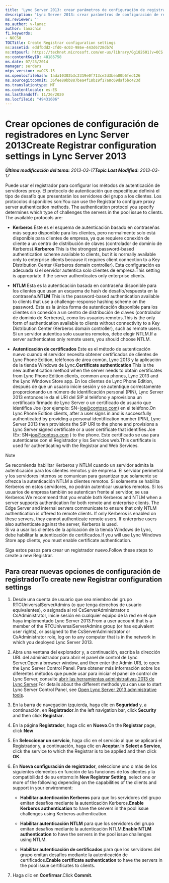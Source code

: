 ```yaml
---
title: 'Lync Server 2013: crear parámetros de configuración de registradores'
description: 'Lync Server 2013: crear parámetros de configuración de registro.'
ms.reviewer: ''
ms.author: v-lanac
author: lanachin
f1.keywords:
- NOCSH
TOCTitle: Create Registrar configuration settings
ms:assetid: eddfbdd2-cfd0-4c03-986e-443d6728db7d
ms:mtpsurl: https://technet.microsoft.com/en-us/library/Gg182601(v=OCS.15)
ms:contentKeyID: 48185758
ms.date: 07/23/2014
manager: serdars
mtps_version: v=OCS.15
ms.openlocfilehash: 1ada10302b3c2319e0f713ce2d3bea00b6fed126
ms.sourcegitcommit: 36fee89bb887bea4f18b19f17a8c69daf5bc423d
ms.translationtype: MT
ms.contentlocale: es-ES
ms.lasthandoff: 11/26/2020
ms.locfileid: "49431606"
---
```

# <a name="create-registrar-configuration-settings-in-lync-server-2013"></a><span data-ttu-id="adca5-103">Crear opciones de configuración de registradores en Lync Server 2013</span><span class="sxs-lookup"><span data-stu-id="adca5-103">Create Registrar configuration settings in Lync Server 2013</span></span>

<div data-xmlns="http://www.w3.org/1999/xhtml">

<div class="topic" data-xmlns="http://www.w3.org/1999/xhtml" data-msxsl="urn:schemas-microsoft-com:xslt" data-cs="https://msdn.microsoft.com/">

<div data-asp="https://msdn2.microsoft.com/asp">



</div>

<div id="mainSection">

<div id="mainBody"><span data-ttu-id="adca5-104">

<span> </span></span><span class="sxs-lookup"><span data-stu-id="adca5-104">

<span> </span></span></span>

<span data-ttu-id="adca5-105">_**Última modificación del tema:** 2013-03-17_</span><span class="sxs-lookup"><span data-stu-id="adca5-105">_**Topic Last Modified:** 2013-03-17_</span></span>

<span data-ttu-id="adca5-p101">Puede usar el registrador para configurar los métodos de autenticación de servidores proxy. El protocolo de autenticación que especifique definirá el tipo de desafío que presentarán los servidores del grupo a los clientes. Los protocolos disponibles son:</span><span class="sxs-lookup"><span data-stu-id="adca5-p101">You can use the Registrar to configure proxy server authentication methods. The authentication protocol you specify determines which type of challenges the servers in the pool issue to clients. The available protocols are:</span></span>

  - <span data-ttu-id="adca5-109">**Kerberos**   Este es el esquema de autenticación basado en contraseñas más seguro disponible para los clientes, pero normalmente solo está disponible para clientes de empresa, ya que requiere conexión de cliente a un centro de distribución de claves (controlador de dominio de Kerberos).</span><span class="sxs-lookup"><span data-stu-id="adca5-109">**Kerberos**   This is the strongest password-based authentication scheme available to clients, but it is normally available only to enterprise clients because it requires client connection to a Key Distribution Center (Kerberos domain controller).</span></span> <span data-ttu-id="adca5-110">Esta configuración es adecuada si el servidor autentica solo clientes de empresa.</span><span class="sxs-lookup"><span data-stu-id="adca5-110">This setting is appropriate if the server authenticates only enterprise clients.</span></span>

  - <span data-ttu-id="adca5-111">**NTLM**   Esta es la autenticación basada en contraseña disponible para los clientes que usan un esquema de hash de desafío/respuesta en la contraseña.</span><span class="sxs-lookup"><span data-stu-id="adca5-111">**NTLM**   This is the password-based authentication available to clients that use a challenge-response hashing scheme on the password.</span></span> <span data-ttu-id="adca5-112">Esta es la única forma de autenticación disponible para los clientes sin conexión a un centro de distribución de claves (controlador de dominio de Kerberos), como los usuarios remotos.</span><span class="sxs-lookup"><span data-stu-id="adca5-112">This is the only form of authentication available to clients without connectivity to a Key Distribution Center (Kerberos domain controller), such as remote users.</span></span> <span data-ttu-id="adca5-113">Si un servidor autentica solo usuarios remotos, debe elegir NTLM.</span><span class="sxs-lookup"><span data-stu-id="adca5-113">If a server authenticates only remote users, you should choose NTLM.</span></span>

  - <span data-ttu-id="adca5-114">**Autenticación de certificados**   Este es el método de autenticación nuevo cuando el servidor necesita obtener certificados de clientes de Lync Phone Edition, teléfonos de área común, Lync 2013 y la aplicación de la tienda Windows de Lync.</span><span class="sxs-lookup"><span data-stu-id="adca5-114">**Certificate authentication**   This is the new authentication method when the server needs to obtain certificates from Lync Phone Edition clients, common area phones, Lync 2013 and the Lync Windows Store app.</span></span> <span data-ttu-id="adca5-115">En los clientes de Lync Phone Edition, después de que un usuario inicie sesión y se autentique correctamente proporcionando un número de identificación personal (PIN), Lync Server 2013 entonces le da el URI del SIP al teléfono y aprovisiona un certificado firmado de Lync Server o un certificado de usuario que identifica Joe (por ejemplo: SN=joe@contoso.com) en el teléfono.</span><span class="sxs-lookup"><span data-stu-id="adca5-115">On Lync Phone Edition clients, after a user signs in and is successfully authenticated by providing a personal identification number (PIN), Lync Server 2013 then provisions the SIP URI to the phone and provisions a Lync Server signed certificate or a user certificate that identifies Joe (Ex: SN=joe@contoso.com ) to the phone.</span></span> <span data-ttu-id="adca5-116">Este certificado se usa para autenticarse con el Registrador y los Servicios web.</span><span class="sxs-lookup"><span data-stu-id="adca5-116">This certificate is used for authenticating with the Registrar and Web Services.</span></span>

<div>


> [!NOTE]  
> <span data-ttu-id="adca5-p105">Se recomienda habilitar Kerberos y NTLM cuando un servidor admita la autenticación para los clientes remotos y de empresa. El servidor perimetral y los servidores internos se comunican para garantizar que solamente se ofrezca la autenticación NTLM a clientes remotos. Si solamente se habilita Kerberos en estos servidores, no podrán autenticar usuarios remotos. Si los usuarios de empresa también se autentican frente al servidor, se usa Kerberos.</span><span class="sxs-lookup"><span data-stu-id="adca5-p105">We recommend that you enable both Kerberos and NTLM when a server supports authentication for both remote and enterprise clients. The Edge Server and internal servers communicate to ensure that only NTLM authentication is offered to remote clients. If only Kerberos is enabled on these servers, they cannot authenticate remote users. If enterprise users also authenticate against the server, Kerberos is used.</span></span><BR><span data-ttu-id="adca5-121">Si va a usar los clientes de la aplicación de la tienda Windows de Lync, debe habilitar la autenticación de certificados.</span><span class="sxs-lookup"><span data-stu-id="adca5-121">If you will use Lync Windows Store app clients, you must enable certificate authentication.</span></span>



</div>

<span data-ttu-id="adca5-122">Siga estos pasos para crear un registrador nuevo.</span><span class="sxs-lookup"><span data-stu-id="adca5-122">Follow these steps to create a new Registrar.</span></span>

<div>

## <a name="to-create-new-registrar-configuration-settings"></a><span data-ttu-id="adca5-123">Para crear nuevas opciones de configuración de registrador</span><span class="sxs-lookup"><span data-stu-id="adca5-123">To create new Registrar configuration settings</span></span>

1.  <span data-ttu-id="adca5-124">Desde una cuenta de usuario que sea miembro del grupo RTCUniversalServerAdmins (o que tenga derechos de usuario equivalentes), o asignada al rol CsServerAdministrator o CsAdministrator, inicie sesión en cualquier equipo de la red en el que haya implementado Lync Server 2013.</span><span class="sxs-lookup"><span data-stu-id="adca5-124">From a user account that is a member of the RTCUniversalServerAdmins group (or has equivalent user rights), or assigned to the CsServerAdministrator or CsAdministrator role, log on to any computer that is in the network in which you deployed Lync Server 2013.</span></span>

2.  <span data-ttu-id="adca5-125">Abra una ventana del explorador y, a continuación, escriba la dirección URL del administrador para abrir el panel de control de Lync Server.</span><span class="sxs-lookup"><span data-stu-id="adca5-125">Open a browser window, and then enter the Admin URL to open the Lync Server Control Panel.</span></span> <span data-ttu-id="adca5-126">Para obtener más información sobre los diferentes métodos que puede usar para iniciar el panel de control de Lync Server, consulte [abrir las herramientas administrativas 2013 de Lync Server](lync-server-2013-open-lync-server-administrative-tools.md).</span><span class="sxs-lookup"><span data-stu-id="adca5-126">For details about the different methods you can use to start Lync Server Control Panel, see [Open Lync Server 2013 administrative tools](lync-server-2013-open-lync-server-administrative-tools.md).</span></span>

3.  <span data-ttu-id="adca5-127">En la barra de navegación izquierda, haga clic en **Seguridad** y, a continuación, en **Registrador**.</span><span class="sxs-lookup"><span data-stu-id="adca5-127">In the left navigation bar, click **Security** and then click **Registrar**.</span></span>

4.  <span data-ttu-id="adca5-128">En la página **Registrador**, haga clic en **Nuevo**.</span><span class="sxs-lookup"><span data-stu-id="adca5-128">On the **Registrar** page, click **New**</span></span>

5.  <span data-ttu-id="adca5-129">En **Seleccionar un servicio**, haga clic en el servicio al que se aplicará el Registrador y, a continuación, haga clic en **Aceptar**.</span><span class="sxs-lookup"><span data-stu-id="adca5-129">In **Select a Service**, click the service to which the Registrar is to be applied and then click **OK**.</span></span>

6.  <span data-ttu-id="adca5-130">En **Nueva configuración de registrador**, seleccione uno o más de los siguientes elementos en función de las funciones de los clientes y la compatibilidad de su entorno:</span><span class="sxs-lookup"><span data-stu-id="adca5-130">In **New Registrar Setting**, select one or more of the following depending on the capabilities of the clients and support in your environment:</span></span>
    
      - <span data-ttu-id="adca5-131">**Habilitar autenticación Kerberos** para que los servidores del grupo emitan desafíos mediante la autenticación Kerberos.</span><span class="sxs-lookup"><span data-stu-id="adca5-131">**Enable Kerberos authentication** to have the servers in the pool issue challenges using Kerberos authentication.</span></span>
    
      - <span data-ttu-id="adca5-132">**Habilitar autenticación NTLM** para que los servidores del grupo emitan desafíos mediante la autenticación NTLM.</span><span class="sxs-lookup"><span data-stu-id="adca5-132">**Enable NTLM authentication** to have the servers in the pool issue challenges using NTLM.</span></span>
    
      - <span data-ttu-id="adca5-133">**Habilitar autenticación de certificados** para que los servidores del grupo emitan desafíos mediante la autenticación de certificados.</span><span class="sxs-lookup"><span data-stu-id="adca5-133">**Enable certificate authentication** to have the servers in the pool issue certificates to clients.</span></span>

7.  <span data-ttu-id="adca5-134">Haga clic en **Confirmar**.</span><span class="sxs-lookup"><span data-stu-id="adca5-134">Click **Commit**.</span></span>

<span data-ttu-id="adca5-135"></div>

</div>

<span> </span>

</div>

</div>

</span><span class="sxs-lookup"><span data-stu-id="adca5-135"></div>

</div>

<span> </span>

</div>

</div>

</span></span></div>

